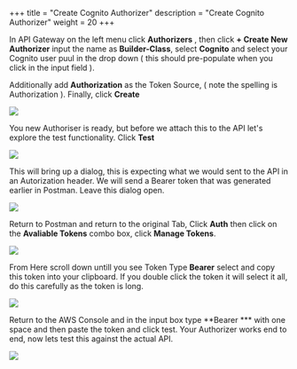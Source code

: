 +++
title = "Create Cognito Authorizer"
description = "Create Cognito Authorizer"
weight = 20
+++

In API Gateway on the left menu click **Authorizers** , then click **+ Create New Authorizer**  input the name as **Builder-Class**, select **Cognito** and select your Cognito user puul in the drop down ( this should pre-populate when you click in the input field ).  

Additionally add **Authorization** as the Token Source, ( note the spelling is Authorization ).  Finally, click **Create**

![](/40-restricting-api-access/20-create-cognito-authorzier/create.en.png)

You new Authoriser is ready, but before we attach this to the API let's explore the test functionality.  Click **Test**

![](/40-restricting-api-access/20-create-cognito-authorzier/ready.en.png)

This will bring up a dialog, this is expecting what we would sent to the API in an Autorization header.  We will send a Bearer token that was generated earlier in Postman.  Leave this dialog open.

![](/40-restricting-api-access/20-create-cognito-authorzier/test-1.en.png)

Return to Postman and return to the original Tab, Click **Auth** then click on the **Avaliable Tokens** combo box, click **Manage Tokens**.

![](/40-restricting-api-access/20-create-cognito-authorzier/token-manage.en.png)

From Here scroll down untill you see Token Type **Bearer** select and copy this token into your clipboard.  If you double click the token it will select it all, do this carefully as the token is long.

![](/40-restricting-api-access/20-create-cognito-authorzier/select-token.en.png)

Return to the AWS Console and in the input box type **Bearer *** with one space and then paste the token and click test.  Your Authorizer works end to end, now lets test this against the actual API. 

![](/40-restricting-api-access/20-create-cognito-authorzier/test-complete.en.png)